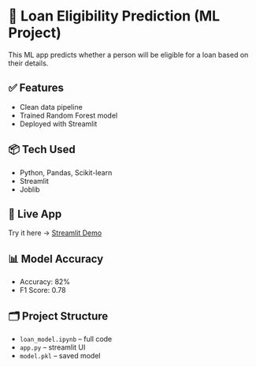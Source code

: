 # 🏦 Loan Eligibility Prediction (ML Project)

This ML app predicts whether a person will be eligible for a loan based on their details.

## ✅ Features
- Clean data pipeline
- Trained Random Forest model
- Deployed with Streamlit

## 📦 Tech Used
- Python, Pandas, Scikit-learn
- Streamlit
- Joblib

## 🔗 Live App
Try it here → [Streamlit Demo](https://loan-predictor.streamlit.app)

## 📊 Model Accuracy
- Accuracy: 82%
- F1 Score: 0.78

## 🗂️ Project Structure
- `loan_model.ipynb` – full code
- `app.py` – streamlit UI
- `model.pkl` – saved model
